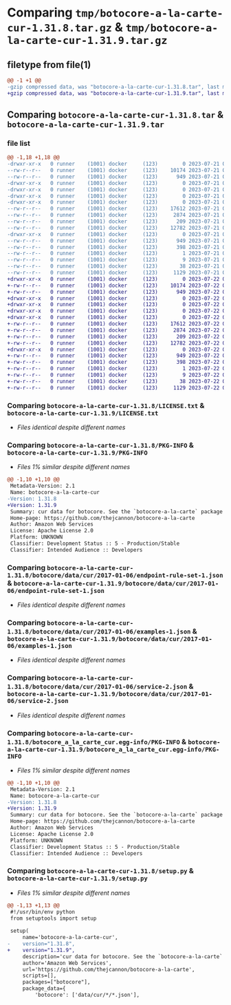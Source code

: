 # Comparing `tmp/botocore-a-la-carte-cur-1.31.8.tar.gz` & `tmp/botocore-a-la-carte-cur-1.31.9.tar.gz`

## filetype from file(1)

```diff
@@ -1 +1 @@
-gzip compressed data, was "botocore-a-la-carte-cur-1.31.8.tar", last modified: Fri Jul 21 01:21:21 2023, max compression
+gzip compressed data, was "botocore-a-la-carte-cur-1.31.9.tar", last modified: Sat Jul 22 01:20:23 2023, max compression
```

## Comparing `botocore-a-la-carte-cur-1.31.8.tar` & `botocore-a-la-carte-cur-1.31.9.tar`

### file list

```diff
@@ -1,18 +1,18 @@
-drwxr-xr-x   0 runner    (1001) docker     (123)        0 2023-07-21 01:21:21.162922 botocore-a-la-carte-cur-1.31.8/
--rw-r--r--   0 runner    (1001) docker     (123)    10174 2023-07-21 01:21:20.000000 botocore-a-la-carte-cur-1.31.8/LICENSE.txt
--rw-r--r--   0 runner    (1001) docker     (123)      949 2023-07-21 01:21:21.162922 botocore-a-la-carte-cur-1.31.8/PKG-INFO
-drwxr-xr-x   0 runner    (1001) docker     (123)        0 2023-07-21 01:21:21.158923 botocore-a-la-carte-cur-1.31.8/botocore/
-drwxr-xr-x   0 runner    (1001) docker     (123)        0 2023-07-21 01:21:21.158923 botocore-a-la-carte-cur-1.31.8/botocore/data/
-drwxr-xr-x   0 runner    (1001) docker     (123)        0 2023-07-21 01:21:21.158923 botocore-a-la-carte-cur-1.31.8/botocore/data/cur/
-drwxr-xr-x   0 runner    (1001) docker     (123)        0 2023-07-21 01:21:21.158923 botocore-a-la-carte-cur-1.31.8/botocore/data/cur/2017-01-06/
--rw-r--r--   0 runner    (1001) docker     (123)    17612 2023-07-21 01:21:06.000000 botocore-a-la-carte-cur-1.31.8/botocore/data/cur/2017-01-06/endpoint-rule-set-1.json
--rw-r--r--   0 runner    (1001) docker     (123)     2874 2023-07-21 01:21:06.000000 botocore-a-la-carte-cur-1.31.8/botocore/data/cur/2017-01-06/examples-1.json
--rw-r--r--   0 runner    (1001) docker     (123)      209 2023-07-21 01:21:06.000000 botocore-a-la-carte-cur-1.31.8/botocore/data/cur/2017-01-06/paginators-1.json
--rw-r--r--   0 runner    (1001) docker     (123)    12782 2023-07-21 01:21:06.000000 botocore-a-la-carte-cur-1.31.8/botocore/data/cur/2017-01-06/service-2.json
-drwxr-xr-x   0 runner    (1001) docker     (123)        0 2023-07-21 01:21:21.162922 botocore-a-la-carte-cur-1.31.8/botocore_a_la_carte_cur.egg-info/
--rw-r--r--   0 runner    (1001) docker     (123)      949 2023-07-21 01:21:21.000000 botocore-a-la-carte-cur-1.31.8/botocore_a_la_carte_cur.egg-info/PKG-INFO
--rw-r--r--   0 runner    (1001) docker     (123)      398 2023-07-21 01:21:21.000000 botocore-a-la-carte-cur-1.31.8/botocore_a_la_carte_cur.egg-info/SOURCES.txt
--rw-r--r--   0 runner    (1001) docker     (123)        1 2023-07-21 01:21:21.000000 botocore-a-la-carte-cur-1.31.8/botocore_a_la_carte_cur.egg-info/dependency_links.txt
--rw-r--r--   0 runner    (1001) docker     (123)        9 2023-07-21 01:21:21.000000 botocore-a-la-carte-cur-1.31.8/botocore_a_la_carte_cur.egg-info/top_level.txt
--rw-r--r--   0 runner    (1001) docker     (123)       38 2023-07-21 01:21:21.162922 botocore-a-la-carte-cur-1.31.8/setup.cfg
--rw-r--r--   0 runner    (1001) docker     (123)     1129 2023-07-21 01:21:20.000000 botocore-a-la-carte-cur-1.31.8/setup.py
+drwxr-xr-x   0 runner    (1001) docker     (123)        0 2023-07-22 01:20:23.952897 botocore-a-la-carte-cur-1.31.9/
+-rw-r--r--   0 runner    (1001) docker     (123)    10174 2023-07-22 01:20:23.000000 botocore-a-la-carte-cur-1.31.9/LICENSE.txt
+-rw-r--r--   0 runner    (1001) docker     (123)      949 2023-07-22 01:20:23.952897 botocore-a-la-carte-cur-1.31.9/PKG-INFO
+drwxr-xr-x   0 runner    (1001) docker     (123)        0 2023-07-22 01:20:23.952897 botocore-a-la-carte-cur-1.31.9/botocore/
+drwxr-xr-x   0 runner    (1001) docker     (123)        0 2023-07-22 01:20:23.952897 botocore-a-la-carte-cur-1.31.9/botocore/data/
+drwxr-xr-x   0 runner    (1001) docker     (123)        0 2023-07-22 01:20:23.952897 botocore-a-la-carte-cur-1.31.9/botocore/data/cur/
+drwxr-xr-x   0 runner    (1001) docker     (123)        0 2023-07-22 01:20:23.952897 botocore-a-la-carte-cur-1.31.9/botocore/data/cur/2017-01-06/
+-rw-r--r--   0 runner    (1001) docker     (123)    17612 2023-07-22 01:20:09.000000 botocore-a-la-carte-cur-1.31.9/botocore/data/cur/2017-01-06/endpoint-rule-set-1.json
+-rw-r--r--   0 runner    (1001) docker     (123)     2874 2023-07-22 01:20:09.000000 botocore-a-la-carte-cur-1.31.9/botocore/data/cur/2017-01-06/examples-1.json
+-rw-r--r--   0 runner    (1001) docker     (123)      209 2023-07-22 01:20:09.000000 botocore-a-la-carte-cur-1.31.9/botocore/data/cur/2017-01-06/paginators-1.json
+-rw-r--r--   0 runner    (1001) docker     (123)    12782 2023-07-22 01:20:09.000000 botocore-a-la-carte-cur-1.31.9/botocore/data/cur/2017-01-06/service-2.json
+drwxr-xr-x   0 runner    (1001) docker     (123)        0 2023-07-22 01:20:23.952897 botocore-a-la-carte-cur-1.31.9/botocore_a_la_carte_cur.egg-info/
+-rw-r--r--   0 runner    (1001) docker     (123)      949 2023-07-22 01:20:23.000000 botocore-a-la-carte-cur-1.31.9/botocore_a_la_carte_cur.egg-info/PKG-INFO
+-rw-r--r--   0 runner    (1001) docker     (123)      398 2023-07-22 01:20:23.000000 botocore-a-la-carte-cur-1.31.9/botocore_a_la_carte_cur.egg-info/SOURCES.txt
+-rw-r--r--   0 runner    (1001) docker     (123)        1 2023-07-22 01:20:23.000000 botocore-a-la-carte-cur-1.31.9/botocore_a_la_carte_cur.egg-info/dependency_links.txt
+-rw-r--r--   0 runner    (1001) docker     (123)        9 2023-07-22 01:20:23.000000 botocore-a-la-carte-cur-1.31.9/botocore_a_la_carte_cur.egg-info/top_level.txt
+-rw-r--r--   0 runner    (1001) docker     (123)       38 2023-07-22 01:20:23.952897 botocore-a-la-carte-cur-1.31.9/setup.cfg
+-rw-r--r--   0 runner    (1001) docker     (123)     1129 2023-07-22 01:20:23.000000 botocore-a-la-carte-cur-1.31.9/setup.py
```

### Comparing `botocore-a-la-carte-cur-1.31.8/LICENSE.txt` & `botocore-a-la-carte-cur-1.31.9/LICENSE.txt`

 * *Files identical despite different names*

### Comparing `botocore-a-la-carte-cur-1.31.8/PKG-INFO` & `botocore-a-la-carte-cur-1.31.9/PKG-INFO`

 * *Files 1% similar despite different names*

```diff
@@ -1,10 +1,10 @@
 Metadata-Version: 2.1
 Name: botocore-a-la-carte-cur
-Version: 1.31.8
+Version: 1.31.9
 Summary: cur data for botocore. See the `botocore-a-la-carte` package for more info.
 Home-page: https://github.com/thejcannon/botocore-a-la-carte
 Author: Amazon Web Services
 License: Apache License 2.0
 Platform: UNKNOWN
 Classifier: Development Status :: 5 - Production/Stable
 Classifier: Intended Audience :: Developers
```

### Comparing `botocore-a-la-carte-cur-1.31.8/botocore/data/cur/2017-01-06/endpoint-rule-set-1.json` & `botocore-a-la-carte-cur-1.31.9/botocore/data/cur/2017-01-06/endpoint-rule-set-1.json`

 * *Files identical despite different names*

### Comparing `botocore-a-la-carte-cur-1.31.8/botocore/data/cur/2017-01-06/examples-1.json` & `botocore-a-la-carte-cur-1.31.9/botocore/data/cur/2017-01-06/examples-1.json`

 * *Files identical despite different names*

### Comparing `botocore-a-la-carte-cur-1.31.8/botocore/data/cur/2017-01-06/service-2.json` & `botocore-a-la-carte-cur-1.31.9/botocore/data/cur/2017-01-06/service-2.json`

 * *Files identical despite different names*

### Comparing `botocore-a-la-carte-cur-1.31.8/botocore_a_la_carte_cur.egg-info/PKG-INFO` & `botocore-a-la-carte-cur-1.31.9/botocore_a_la_carte_cur.egg-info/PKG-INFO`

 * *Files 1% similar despite different names*

```diff
@@ -1,10 +1,10 @@
 Metadata-Version: 2.1
 Name: botocore-a-la-carte-cur
-Version: 1.31.8
+Version: 1.31.9
 Summary: cur data for botocore. See the `botocore-a-la-carte` package for more info.
 Home-page: https://github.com/thejcannon/botocore-a-la-carte
 Author: Amazon Web Services
 License: Apache License 2.0
 Platform: UNKNOWN
 Classifier: Development Status :: 5 - Production/Stable
 Classifier: Intended Audience :: Developers
```

### Comparing `botocore-a-la-carte-cur-1.31.8/setup.py` & `botocore-a-la-carte-cur-1.31.9/setup.py`

 * *Files 1% similar despite different names*

```diff
@@ -1,13 +1,13 @@
 #!/usr/bin/env python
 from setuptools import setup
 
 setup(
     name='botocore-a-la-carte-cur',
-    version="1.31.8",
+    version="1.31.9",
     description='cur data for botocore. See the `botocore-a-la-carte` package for more info.',
     author='Amazon Web Services',
     url='https://github.com/thejcannon/botocore-a-la-carte',
     scripts=[],
     packages=["botocore"],
     package_data={
         'botocore': ['data/cur/*/*.json'],
```

